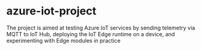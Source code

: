 # azure-iot-project
The project is aimed at testing Azure IoT services by sending telemetry via MQTT to IoT Hub, deploying the IoT Edge runtime on a device, and experimenting with Edge modules in practice
